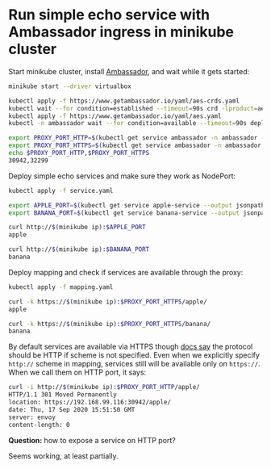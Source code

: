 # Run simple echo service with Ambassador ingress in minikube cluster

Start minikube cluster, install [Ambassador](https://www.getambassador.io/docs/latest/tutorials/getting-started/), and wait while it gets started:

```bash
minikube start --driver virtualbox

kubectl apply -f https://www.getambassador.io/yaml/aes-crds.yaml
kubectl wait --for condition=established --timeout=90s crd -lproduct=aes
kubectl apply -f https://www.getambassador.io/yaml/aes.yaml
kubectl -n ambassador wait --for condition=available --timeout=90s deploy -lproduct=aes

export PROXY_PORT_HTTP=$(kubectl get service ambassador -n ambassador --output jsonpath="{.spec.ports[0].nodePort}")
export PROXY_PORT_HTTPS=$(kubectl get service ambassador -n ambassador --output jsonpath="{.spec.ports[1].nodePort}")
echo $PROXY_PORT_HTTP,$PROXY_PORT_HTTPS
30942,32299
```

Deploy simple echo services and make sure they work as NodePort:

```bash
kubectl apply -f service.yaml

export APPLE_PORT=$(kubectl get service apple-service --output jsonpath="{.spec.ports[0].nodePort}")
export BANANA_PORT=$(kubectl get service banana-service --output jsonpath="{.spec.ports[0].nodePort}")

curl http://$(minikube ip):$APPLE_PORT
apple

curl http://$(minikube ip):$BANANA_PORT
banana
```

Deploy mapping and check if services are available through the proxy:

```bash
kubectl apply -f mapping.yaml

curl -k https://$(minikube ip):$PROXY_PORT_HTTPS/apple/
apple

curl -k https://$(minikube ip):$PROXY_PORT_HTTPS/banana/
banana
```

By default services are available via HTTPS though [docs say](https://www.getambassador.io/docs/latest/topics/using/intro-mappings/) the protocol should be HTTP if scheme is not specified. Even when we explicitly specify `http://` scheme in mapping, services still will be available only on `https://`. When we call them on HTTP port, it says:

```bash
curl -i http://$(minikube ip):$PROXY_PORT_HTTP/apple/
HTTP/1.1 301 Moved Permanently
location: https://192.168.99.116:30942/apple/
date: Thu, 17 Sep 2020 15:51:50 GMT
server: envoy
content-length: 0
```

**Question:** how to expose a service on HTTP port?

Seems working, at least partially.
